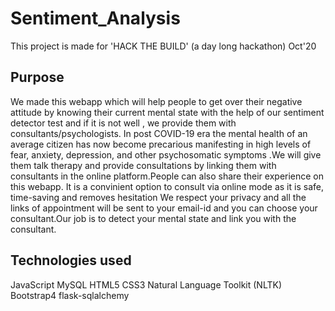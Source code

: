 # Sentiment_Analysis
This project is made for 'HACK THE BUILD' (a day long hackathon) Oct'20
## Purpose 
We made this webapp which will help people to get over their negative attitude by knowing their current mental state with the help of our sentiment detector test and if it is not well , we provide them with consultants/psychologists.
In post COVID-19 era the mental health of an average citizen has now become precarious manifesting in high levels of fear, anxiety, depression, and other psychosomatic symptoms .We will give them talk therapy and provide consultations by linking them with consultants in the online platform.People can also share their experience on this webapp.
It is a convinient option to consult via online mode as it is safe, time-saving and removes hesitation
We respect your privacy and all the links of appointment will be sent to your email-id and you can choose your consultant.Our job is to detect your mental state and link you with the consultant.

## Technologies used
  JavaScript 
  MySQL
  HTML5
  CSS3
  Natural Language Toolkit (NLTK)
  Bootstrap4
  flask-sqlalchemy
